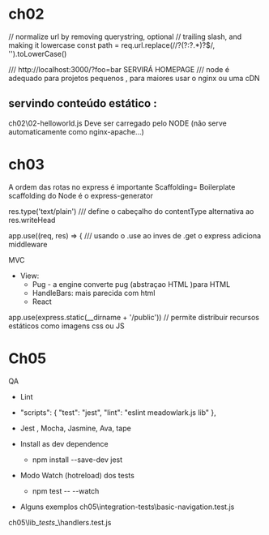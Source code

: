 # ch02 

 // normalize url by removing querystring, optional
 // trailing slash, and making it lowercase
 const path = req.url.replace(/\/?(?:\?.*)?$/, '').toLowerCase()

 /// http://localhost:3000/?foo=bar SERVIRÁ HOMEPAGE 
 /// node é adequado para projetos pequenos , para maiores usar o nginx ou uma cDN 


## servindo conteúdo estático : 
ch02\02-helloworld.js
Deve ser carregado pelo NODE (não serve automaticamente como nginx-apache...)


# ch03
A ordem das rotas no express é importante 
Scaffolding= Boilerplate
scaffolding do Node é o express-generator 

res.type('text/plain') /// define o cabeçalho do contentType alternativa ao res.writeHead

app.use((req, res) => {  /// usando o .use ao inves de .get o express adiciona middleware 

MVC  
- View: 
  - Pug - a engine converte pug (abstraçao HTML )para HTML 
  - HandleBars: mais parecida com html 
  - React


app.use(express.static(__dirname + '/public')) // permite distribuir recursos estáticos como imagens css ou JS 

# Ch05

QA 

- Lint 
- 
  "scripts": {
    "test": "jest",
    "lint": "eslint meadowlark.js lib"
  },

- Jest , Mocha, Jasmine, Ava, tape

- Install as dev dependence 
  - npm install --save-dev jest 
- Modo Watch (hotreload) dos tests 
  - npm test -- --watch 
- Alguns exemplos 
ch05\integration-tests\basic-navigation.test.js

ch05\lib\__tests__\handlers.test.js

